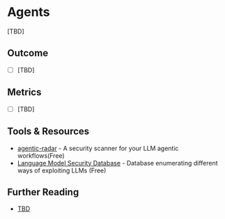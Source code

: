 # Agents

[TBD]

## Outcome

- [ ] [TBD]

## Metrics

- [ ] [TBD]

## Tools & Resources

- [agentic-radar](https://github.com/splx-ai/agentic-radar/) - A security scanner for your LLM agentic workflows(Free)
- [Language Model Security Database](https://www.promptfoo.dev/lm-security-db/) - Database enumerating different ways of exploiting LLMs (Free)

## Further Reading

- [TBD](http://example.com)
